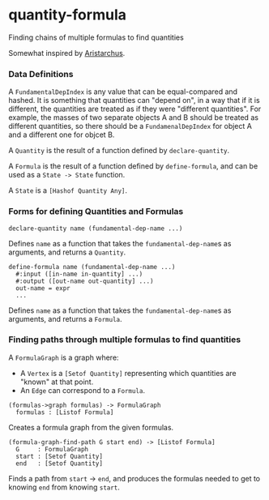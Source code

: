 # quantity-formula
Finding chains of multiple formulas to find quantities

Somewhat inspired by [Aristarchus](https://github.com/walkeri/Aristarchus).

### Data Definitions

A `FundamentalDepIndex` is any value that can be
equal-compared and hashed. It is something that
quantities can "depend on", in a way that if it is
different, the quantities are treated as if they were
"different quantities". For example, the masses of
two separate objects A and B should be treated as 
different quantities, so there should be a
`FundamenalDepIndex` for object A and a different one
for objcet B.

A `Quantity` is the result of a function defined by
`declare-quantity`.

A `Formula` is the result of a function defined by
`define-formula`, and can be used as a `State -> State`
function.

A `State` is a `[Hashof Quantity Any]`.

### Forms for defining Quantities and Formulas

```
declare-quantity name (fundamental-dep-name ...)
```
Defines `name` as a function that takes the
`fundamental-dep-name`s as arguments, and returns a
`Quantity`.

```
define-formula name (fundamental-dep-name ...)
  #:input ([in-name in-quantity] ...)
  #:output ([out-name out-quantity] ...)
  out-name = expr
  ...
```
Defines `name` as a function that takes the
`fundamental-dep-name`s as arguments, and returns
a `Formula`.

### Finding paths through multiple formulas to find quantities

A `FormulaGraph` is a graph where:
 - A `Vertex` is a `[Setof Quantity]` representing which
   quantities are "known" at that point.
 - An `Edge` can correspond to a `Formula`.

```
(formulas->graph formulas) -> FormulaGraph
  formulas : [Listof Formula]
```
Creates a formula graph from the given formulas.

```
(formula-graph-find-path G start end) -> [Listof Formula]
  G     : FormulaGraph
  start : [Setof Quantity]
  end   : [Setof Quantity]
```
Finds a path from `start` -> `end`, and produces the formulas
needed to get to knowing `end` from knowing `start`.
